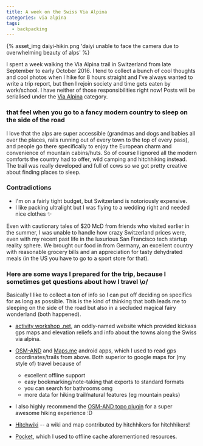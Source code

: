 ```yaml
---
title: A week on the Swiss Via Alpina
categories: via alpina
tags:
  - backpacking
---
```

{% asset_img daiyi-hikin.png 'daiyi unable to face the camera due to overwhelming beauty of alps' %}

I spent a week walking the Via Alpina trail in Switzerland from late September to early October 2016. I tend to collect a bunch of cool thoughts and cool photos when I hike for 8 hours straight and I've always wanted to write a trip report, but then I rejoin society and time gets eaten by work/school. I have neither of those responsibilities right now! Posts will be serialised under the [Via Alpina](/blog/categories/via-alpina) category.

### that feel when you go to a fancy modern country to sleep on the side of the road

I love that the alps are super accessible (grandmas and dogs and babies all over the places, rails running out of every town to the top of every pass), and people go there specifically to enjoy the European charm and convenience of mountain cabins/huts. So of course I ignored all the modern comforts the country had to offer, <!-- more --> wild camping and hitchhiking instead. The trail was really developed and full of cows so we got pretty creative about finding places to sleep.

### Contradictions

* I'm on a fairly tight budget, but Switzerland is notoriously expensive.
* I like packing ultralight but I was flying to a wedding right and needed nice clothes ✨

Even with cautionary tales of $20 McD from friends who visited earlier in the summer, I was unable to handle how crazy Switzerland prices were, even with my recent past life in the luxurious San Francisco tech startup reality sphere. We brought our food in from Germany, an excellent country with reasonable grocery bills and an appreciation for tasty dehydrated meals (in the US you have to go to a sport store for that).

### Here are some ways I prepared for the trip, because I sometimes get questions about how I travel \o/

Basically I like to collect a ton of info so I can put off deciding on specifics for as long as possible. This is the kind of thinking that both leads me to sleeping on the side of the road but also in a secluded magical fairy wonderland (both happened).

* [activity workshop .net](https://activityworkshop.net/hiking/alpinepassroute), an oddly-named website which provided kickass gps maps and elevation reliefs and info about the towns along the Swiss via alpina.

* [OSM-AND](http://osmand.net/) and [Maps.me](http://maps.me/en/) android apps, which I used to read gps coordinates/trails from above. Both superior to google maps for (my style of) travel because of
  - excellent offline support
  - easy bookmarking/note-taking that exports to standard formats
  - you can search for bathrooms omg
  - more data for hiking trail/natural features (eg mountain peaks)  


* I also highly recommend the [OSM-AND topo plugin](http://osmand.net/features?id=contour-lines-plugin) for a super awesome hiking experience :D

* [Hitchwiki](http://hitchwiki.org/) -- a wiki and map contributed by hitchhikers for hitchhikers!

* [Pocket](https://getpocket.com), which I used to offline cache aforementioned resources.
